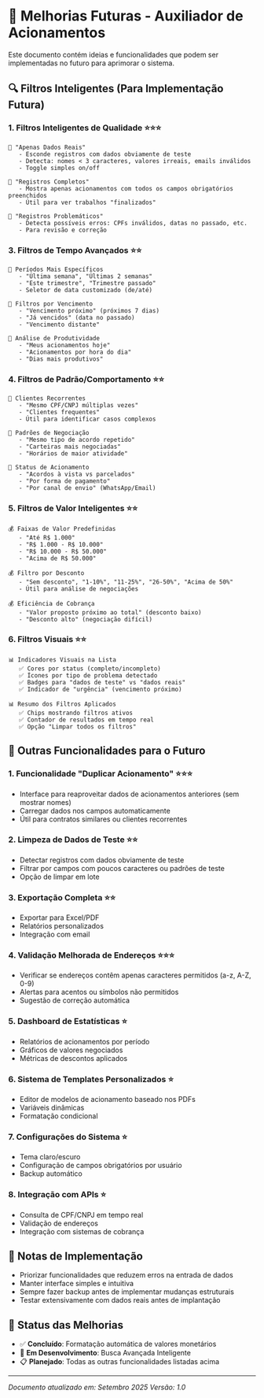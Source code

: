 # 🚀 Melhorias Futuras - Auxiliador de Acionamentos

Este documento contém ideias e funcionalidades que podem ser implementadas no futuro para aprimorar o sistema.

## 🔍 **Filtros Inteligentes (Para Implementação Futura)**

### **1. Filtros Inteligentes de Qualidade** ⭐⭐⭐
```
🎯 "Apenas Dados Reais"
   - Esconde registros com dados obviamente de teste
   - Detecta: nomes < 3 caracteres, valores irreais, emails inválidos
   - Toggle simples on/off

🎯 "Registros Completos"
   - Mostra apenas acionamentos com todos os campos obrigatórios preenchidos
   - Útil para ver trabalhos "finalizados"

🎯 "Registros Problemáticos" 
   - Detecta possíveis erros: CPFs inválidos, datas no passado, etc.
   - Para revisão e correção
```

### **3. Filtros de Tempo Avançados** ⭐⭐
```
📅 Períodos Mais Específicos
   - "Última semana", "Últimas 2 semanas"
   - "Este trimestre", "Trimestre passado"
   - Seletor de data customizado (de/até)

📅 Filtros por Vencimento
   - "Vencimento próximo" (próximos 7 dias)
   - "Já vencidos" (data no passado)
   - "Vencimento distante"

📅 Análise de Produtividade
   - "Meus acionamentos hoje"
   - "Acionamentos por hora do dia"
   - "Dias mais produtivos"
```

### **4. Filtros de Padrão/Comportamento** ⭐⭐
```
🔄 Clientes Recorrentes
   - "Mesmo CPF/CNPJ múltiplas vezes"
   - "Clientes frequentes"
   - Útil para identificar casos complexos

🔄 Padrões de Negociação  
   - "Mesmo tipo de acordo repetido"
   - "Carteiras mais negociadas"
   - "Horários de maior atividade"

🔄 Status de Acionamento
   - "Acordos à vista vs parcelados"
   - "Por forma de pagamento"
   - "Por canal de envio" (WhatsApp/Email)
```

### **5. Filtros de Valor Inteligentes** ⭐⭐
```
💰 Faixas de Valor Predefinidas
   - "Até R$ 1.000"
   - "R$ 1.000 - R$ 10.000" 
   - "R$ 10.000 - R$ 50.000"
   - "Acima de R$ 50.000"

💰 Filtro por Desconto
   - "Sem desconto", "1-10%", "11-25%", "26-50%", "Acima de 50%"
   - Útil para análise de negociações

💰 Eficiência de Cobrança
   - "Valor proposto próximo ao total" (desconto baixo)
   - "Desconto alto" (negociação difícil)
```

### **6. Filtros Visuais** ⭐⭐
```
📊 Indicadores Visuais na Lista
   ✅ Cores por status (completo/incompleto)
   ✅ Ícones por tipo de problema detectado
   ✅ Badges para "dados de teste" vs "dados reais"
   ✅ Indicador de "urgência" (vencimento próximo)

📊 Resumo dos Filtros Aplicados
   ✅ Chips mostrando filtros ativos
   ✅ Contador de resultados em tempo real
   ✅ Opção "Limpar todos os filtros"
```

## 🎯 **Outras Funcionalidades para o Futuro**

### **1. Funcionalidade "Duplicar Acionamento"** ⭐⭐⭐
- Interface para reaproveitar dados de acionamentos anteriores (sem mostrar nomes)
- Carregar dados nos campos automaticamente
- Útil para contratos similares ou clientes recorrentes

### **2. Limpeza de Dados de Teste** ⭐⭐
- Detectar registros com dados obviamente de teste
- Filtrar por campos com poucos caracteres ou padrões de teste
- Opção de limpar em lote

### **3. Exportação Completa** ⭐⭐
- Exportar para Excel/PDF
- Relatórios personalizados
- Integração com email

### **4. Validação Melhorada de Endereços** ⭐⭐⭐
- Verificar se endereços contêm apenas caracteres permitidos (a-z, A-Z, 0-9)
- Alertas para acentos ou símbolos não permitidos
- Sugestão de correção automática

### **5. Dashboard de Estatísticas** ⭐
- Relatórios de acionamentos por período
- Gráficos de valores negociados
- Métricas de descontos aplicados

### **6. Sistema de Templates Personalizados** ⭐
- Editor de modelos de acionamento baseado nos PDFs
- Variáveis dinâmicas
- Formatação condicional

### **7. Configurações do Sistema** ⭐
- Tema claro/escuro
- Configuração de campos obrigatórios por usuário
- Backup automático

### **8. Integração com APIs** ⭐
- Consulta de CPF/CNPJ em tempo real
- Validação de endereços
- Integração com sistemas de cobrança

## 📝 **Notas de Implementação**

- Priorizar funcionalidades que reduzem erros na entrada de dados
- Manter interface simples e intuitiva
- Sempre fazer backup antes de implementar mudanças estruturais
- Testar extensivamente com dados reais antes de implantação

## 🔄 **Status das Melhorias**

- ✅ **Concluído**: Formatação automática de valores monetários
- 🚧 **Em Desenvolvimento**: Busca Avançada Inteligente
- 📋 **Planejado**: Todas as outras funcionalidades listadas acima

---
*Documento atualizado em: Setembro 2025*
*Versão: 1.0*
